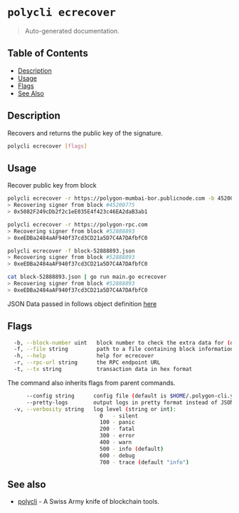 # `polycli ecrecover`

> Auto-generated documentation.

## Table of Contents

- [Description](#description)
- [Usage](#usage)
- [Flags](#flags)
- [See Also](#see-also)

## Description

Recovers and returns the public key of the signature.

```bash
polycli ecrecover [flags]
```

## Usage

Recover public key from block

```bash
polycli ecrecover -r https://polygon-mumbai-bor.publicnode.com -b 45200775
> Recovering signer from block #45200775
> 0x5082F249cDb2f2c1eE035E4f423c46EA2daB3ab1

polycli ecrecover -r https://polygon-rpc.com
> Recovering signer from block #52888893
> 0xeEDBa2484aAF940f37cd3CD21a5D7C4A7DAfbfC0

polycli ecrecover -f block-52888893.json
> Recovering signer from block #52888893
> 0xeEDBa2484aAF940f37cd3CD21a5D7C4A7DAfbfC0

cat block-52888893.json | go run main.go ecrecover
> Recovering signer from block #52888893
> 0xeEDBa2484aAF940f37cd3CD21a5D7C4A7DAfbfC0
```

JSON Data passed in follows object definition [here](https://www.quicknode.com/docs/ethereum/eth_getBlockByNumber)

## Flags

```bash
  -b, --block-number uint   block number to check the extra data for (default: latest)
  -f, --file string         path to a file containing block information in JSON format
  -h, --help                help for ecrecover
  -r, --rpc-url string      the RPC endpoint URL
  -t, --tx string           transaction data in hex format
```

The command also inherits flags from parent commands.

```bash
      --config string      config file (default is $HOME/.polygon-cli.yaml)
      --pretty-logs        output logs in pretty format instead of JSON (default true)
  -v, --verbosity string   log level (string or int):
                             0   - silent
                             100 - panic
                             200 - fatal
                             300 - error
                             400 - warn
                             500 - info (default)
                             600 - debug
                             700 - trace (default "info")
```

## See also

- [polycli](polycli.md) - A Swiss Army knife of blockchain tools.
